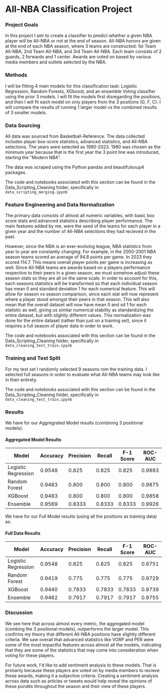 # All-NBA Classification Project

### Project Goals

In this project I aim to create a classifier to predict whether a given NBA player will be All-NBA or not at the end of season. All-NBA honors are given at the end of each NBA season, where 3 teams are constructed: 1st Team All-NBA, 2nd Team All-NBA, and 3rd Team All-NBA. Each team consists of 2 guards, 2 forwards and 1 center. Awards are voted on based by various media members and outlets selected by the NBA.

### Methods

I will be fitting 4 main models for this classification task: Logistic Regression, Random Forests, XGboost, and an ensemble Voting classifier using the prior 3 models. I will fit the models first disregarding the positions, and then I will fit each model on only players from the 3 positions (G, F, C). I will compare the results of running 1 larger model vs the combined results of 3 smaller models. 

### Data Sourcing

All data was sourced from Basketball-Reference. The data collected includes player box-score statistics, advanced statistics, and All-NBA selections. The years were selected as 1980-2023. 1980 was chosen as the minimum year because that is the first year the 3 point line was introduced, starting the "Modern NBA".

The data was scraped using the Python pandas and beautifulsoup4 packages.

The code and notebooks associated with this section can be found in the Data_Scripting_Cleaning folder, specifically in `data_scripting_merging.ipynb` 

### Feature Engineering and Data Normalization

The primary data consists of almost all numeric variables, with basic box score stats and advanced statistics describing player performance. The main features added by me, were the seed of the teams for each player in a given year and the number of All-NBA selections they had recieved in the past. 

However, since the NBA is an ever-evolving league, NBA statistics from year to year are constantly changing. For example, in the 2000-2001 NBA season teams scored an average of 94.8 points per game. In 2023 they scored 114.7. This means overall player points per game is increasing as well. Since All-NBA teams are awards based on a players performance respective to their peers in a given season, we must somehow adjust these season stats so they are all on the same scale. In order to account for this, each seasons statistics will be transformed so that each individual season has mean 0 and standard deviation 1 for each numerical feature. This will allow for season vs season comparison, since each stat will now represent where a player stood amongst their peers in that season. This will also mean that the overall dataset will now have mean 0 and sd 1 for each statistic as well, giving us similar numerical stability as standardizing the entire dataset, but with slightly different values. This normalization was done for the entire dataset (rather than just on a training set), since it requires a full season of player data in order to work. 

The code and notebooks associated with this section can be found in the Data_Scripting_Cleaning folder, specifically in `data_cleaning_test_train.ipynb` 

### Training and Test Split

For my test set I randomly selected 9 seasons rom the training data. I selected full seasons in order to evaluate what All-NBA teams may look like in their entirety.

The code and notebooks associated with this section can be found in the Data_Scripting_Cleaning folder, specifically in `data_cleaning_test_train.ipynb` 

### Results

We have for our Aggregrated Model results (combining 3 positional models):

#### Aggregated Model Results

| Model                | Accuracy               | Precision              | Recall                 | F-1 Score              | ROC-AUC                 |
| -------------------- | ---------------------- | ---------------------- | ---------------------- | ---------------------- | ----------------------- |
| Logistic Regression  | 0.9548                 | 0.825                  | 0.825                  | 0.825                  | 0.9893                  |
| Random Forest        | 0.9483                 | 0.800                  | 0.800                  | 0.800                  | 0.9875                  |
| XGBoost              | 0.9483                 | 0.800                  | 0.800                  | 0.800                  | 0.9858                  |
| Ensemble             | 0.9569                 | 0.8333                 | 0.8333                 | 0.8333                 | 0.9926                  |


We have for our Full Model results (using all the positions as training data) as:

#### Full Data Results

| Model                | Accuracy               | Precision              | Recall                 | F-1 Score              | ROC-AUC                 |
| -------------------- | ---------------------- | ---------------------- | ---------------------- | ---------------------- | ----------------------- |
| Logistic Regression  | 0.9548                 | 0.825                  | 0.825                  | 0.825                  | 0.9751                  |
| Random Forest        | 0.9419                 | 0.775                  | 0.775                  | 0.775                  | 0.9729                  |
| XGBoost              | 0.9440                 | 0.7833                 | 0.7833                 | 0.7833                 | 0.9739                  |
| Ensemble             | 0.9462                 | 0.7917                 | 0.7917                 | 0.7917                 | 0.9755                  |


### Discussion 

We see here that across almost every metric, the aggregated model (combing the 3 positional models), outperforms the larger model. This confirms my theory that different All-NBA positions have slightly different criteria. We saw overall that advanced statistics like VORP and PER were some of the most impactful features across almost all the models, indicating that they are some of the statistics that may come into consideration when voting for these players. 

For future work, I'd like to add sentiment analysis to these models. That is primarily because these players are voted on by media members to recieve these awards, making it a subjective criteria. Creating a sentiment analysis across data such as articles or tweets would help reveal the opinions of these pundits throughout the season and their view of these players. 


